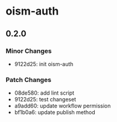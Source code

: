 # oism-auth

## 0.2.0

### Minor Changes

- 9122d25: init oism-auth

### Patch Changes

- 08de580: add lint script
- 9122d25: test changeset
- a9add60: update workflow permission
- bf1b0a6: update publish method
